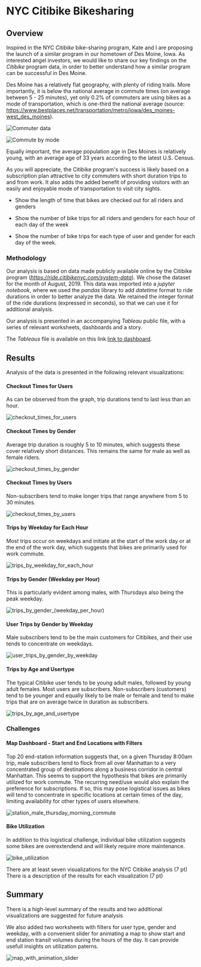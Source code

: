 # NYC Citibike Bikesharing

## Overview

Inspired in the NYC *Citibike* bike-sharing program, Kate and I are proposing the launch of a similar program in our hometown of Des Moine, Iowa. As interested angel investors, we would like to share our key findings on the *Citibike* program data, in order to better understand how a similar program can be successful in Des Moine.

Des Moine has a relatively flat geography, with plenty of riding trails. More importantly, it is below tha national average in commute times (on average between 5 - 25 minutes), yet only 0.2% of commuters are using bikes as a mode of transportation, which is one-third the national average (source: https://www.bestplaces.net/transportation/metro/iowa/des_moines-west_des_moines). 

![Commuter data](Resources/images/des_moines_commute_stats.png)

![Commute by mode](Resources/images/des_moines_commute_type.png)


Equally important, the average population age in Des Moines is relatively young, with an average age of 33 years according to the latest U.S. Census.

As you will appreciate, the Citibike program's success is likely based on a subscription plan attractive to city commuters with short duration trips to and from work. It also adds the added benefit of providing visitors with an easily and enjoyable mode of transportation to visit city sights.


* Show the length of time that bikes are checked out for all riders and genders

* Show the number of bike trips for all riders and genders for each hour of each day of the week

* Show the number of bike trips for each type of user and gender for each day of the week.

### Methodology

Our analysis is based on data made publicly available online by the Citibike program (*https://ride.citibikenyc.com/system-data*). We chose the dataset for the month of August, 2019. This data was imported into a *jupyter notebook*, where we used the *pandas* library to add *datetime* format to ride durations in order to better analyze the data. We retained the integer format of the ride durations (expressed in seconds), so that we can use it for additional analysis.

Our analysis is presented in an accompanying *Tableau* public file, with a series of relevant worksheets, dashboards and a story.

The *Tableaus* file is available on this link [link to dashboard](https://public.tableau.com/app/profile/ignacio.guerra/viz/NYCCitibikeChallenge_16368699626060/NYCCitibikes?publish=yes "NYC Citibike Challenge").


## Results

Analysis of the data is presented in the following relevant visualizations:

#### Checkout Times for Users

As can be observed from the graph, trip durations tend to last less than an hour.

![checkout_times_for_users](Resources/images/checkout_times_for_users.png)

#### Checkout Times by Gender

Average trip duration is roughly 5 to  10 minutes, which suggests these cover relatively short distances. This remains the same for male as well as  female riders.

![checkout_times_by_gender](Resources/images/checkout_times_by_gender.png)

#### Checkout Times by Users

Non-subscribers tend to make longer trips that range anywhere from 5 to 30 minutes.

![checkout_times_by_users](Resources/images/checkout_times_by_users.png)

#### Trips by Weekday for Each Hour

Most trips occur on weekdays and initiate at the start of the work day or at the end of the work day, which suggests that bikes are primarily used for work commute.

![trips_by_weekday_for_each_hour](Resources/images/trips_by_weekday_for_each_hour.png)

#### Trips by Gender (Weekday per Hour)

This is particularly evident among males, with Thursdays also being the peak weekday.

![trips_by_gender_(weekday_per_hour)](Resources/images/trips_by_gender_(weekday_per_hour).png)

#### User Trips by Gender by Weekday

Male subscribers tend to be the main customers for Citibikes, and their use tends to concentrate on weekdays.

![user_trips_by_gender_by_weekday](Resources/images/user_trips_by_gender_by_weekday.png)

#### Trips by Age and Usertype

The typical Citibike user tends to be young adult males, followed by young adult females. Most users are subscribers. Non-subscribers (customers) tend to be younger and equally likely to be male or female and tend to make trips that are on average twice in duration as subscribers.

![trips_by_age_and_usertype](Resources/images/trips_by_age_and_usertype.png)

### Challenges

#### Map Dashboard - Start and End Locations with Filters

Top 20 end-station information suggests that, on a given Thursday 8:00am trip, male subscribers tend to flock from all over Manhattan to a very concentrated group of destinations along a business corridor in central Manhattan. This seems to support the hypothesis that bikes are primarily utilized for work commute. The recurring need/use would also explain the preference for subscriptions. If so, this may pose logistical issues as bikes will tend to concentrate in specific locations at certain times of the day, limiting availability for other types of users elsewhere.

![station_male_thursday_morning_commute](Resources/images/station_male_thursday_morning_commute.png)

#### Bike Utilization

In addition to this logistical challenge, individual bike utilization suggests some bikes are overextendend and will likely require more maintenance.

![bike_utilization](Resources/images/bike_utilization.png)


There are at least seven visualizations for the NYC Citibike analysis (7 pt)
There is a description of the results for each visualization (7 pt)


## Summary






There is a high-level summary of the results and two additional visualizations are suggested for future analysis 

We also added two worksheets with filters for user type, gender and weekday, with a convenient slider for animating a map to show start and end station transit volumes during the hours of the day. It can provide usefull insights on utilization paterns.

![map_with_animation_slider](Resources/images/map_with_animation_slider.png)




